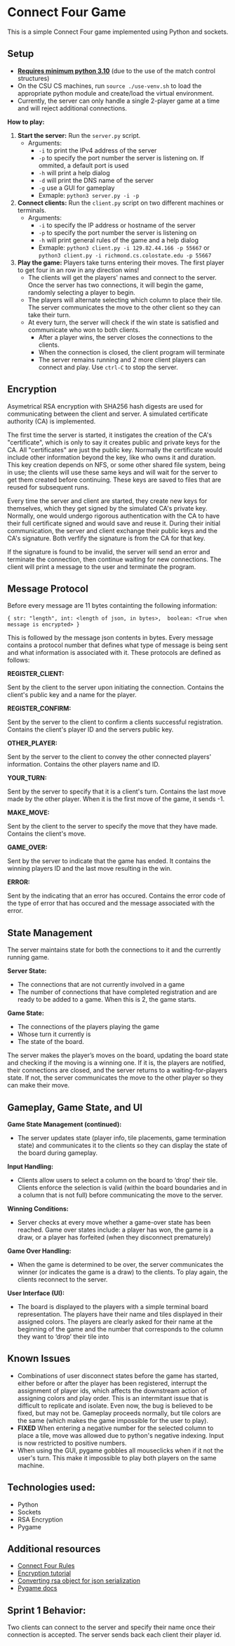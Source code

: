 # Connect Four Game

This is a simple Connect Four game implemented using Python and sockets.

## Setup
- <ins>**Requires minimum python 3.10**</ins> (due to the use of the match control structures)
- On the CSU CS machines, run `source ./use-venv.sh` to load the appropriate python module and create/load the virtual environment.
- Currently, the server can only handle a single 2-player game at a time and will reject additional connections.

**How to play:**
1. **Start the server:** Run the `server.py` script.
   - Arguments:
       - `-i` to print the IPv4 address of the server
       - `-p` to specify the port number the server is listening on. If ommited, a default port is  used
       - `-h` will print a help dialog
       - `-d` will print the DNS name of the server
       - `-g` use a GUI for gameplay
       - Exmaple: `python3 server.py -i -p`
3. **Connect clients:** Run the `client.py` script on two different machines or terminals.
   - Arguments:
       - `-i` to specify the IP address or hostname of the server
       - `-p` to specify the port number the server is listening on
       - `-h` will print general rules of the game and a help dialog
       - Exmaple: `python3 client.py -i 129.82.44.166 -p 55667` or `python3 client.py -i richmond.cs.colostate.edu -p 55667`
5. **Play the game:** Players take turns entering their moves. The first player to get four in an row in any direction wins! 
   - The clients will get the players' names and connect to the server. Once the server has two connections, it will begin the game, randomly selecting a player to begin.
   - The players will alternate selecting which column to place their tile. The server communicates the move to the other client so they can take their turn.
   - At every turn, the server will check if the win state is satisfied and communicate who won to both clients. 
      - After a player wins, the server closes the connections to the clients.
      - When the connection is closed, the client program will terminate
      - The server remains running and 2 more client players can connect and play. Use `ctrl-C` to stop the server.
    
## Encryption
Asymetrical RSA encryption with SHA256 hash digests are used for communicating between the client and server. A simulated certificate authority (CA) is implemented. 

The first time the server is started, it instigates the creation of the CA's "certificate", which is only to say it creates public and private keys for the CA. All "certificates" are just the public key. Normally the certificate would include other information beyond the key, like who owns it and duration. This key creation depends on NFS, or some other shared file system, being in use; the clients will use these same keys and will wait for the server to get them created before continuing. These keys are saved to files that are reused for subsequent runs. 

Every time the server and client are started, they create new keys for themselves, which they get signed by the simulated CA's private key. Normally, one would undergo rigorous authentication with the CA to have their full certificate signed and would save and reuse it. During their initial communication, the server and client exchange their public keys and the CA's signature. Both verfify the signature is from the CA for that key.

If the signature is found to be invalid, the server will send an error and terminate the connection, then continue waiting for new connections. The client will print a message to the user and terminate the program. 

## Message Protocol
Before every message are 11 bytes containting the following information: 

`{
   str: "length",
   int: <length of json, in bytes>, 
   boolean: <True when message is encrypted>
}`

This is followed by the message json contents in bytes. Every message contains a protocol number that defines what type of message is being sent and what information is associated with it. These protocols are defined as follows:

**REGISTER_CLIENT:**

Sent by the client to the server upon initiating the connection. Contains the client's public key and a name for the player. 

**REGISTER_CONFIRM:**

Sent by the server to the client to confirm a clients successful registration. Contains the client's player ID and the servers public key.

**OTHER_PLAYER:**

Sent by the server to the client to convey the other connected players' information. Contains the other players name and ID.

**YOUR_TURN:**

Sent by the server to specify that it is a client's turn. Contains the last move made by the other player. When it is the first move of the game, it sends -1.

**MAKE_MOVE:**

Sent by the client to the server to specify the move that they have made. Contains the client's move.

**GAME_OVER:**

Sent by the server to indicate that the game has ended. It contains the winning players ID and the last move resulting in the win.

**ERROR:** 

Sent by the indicating that an error has occured. Contains the error code of the type of error that has occured and the message associated with the error.


## State Management
The server maintains state for both the connections to it and the currently running game.

**Server State:**
* The connections that are not currently involved in a game
* The number of connections that have completed registration and are ready to be added to a game. When this is 2, the game starts.

**Game State:**
* The connections of the players playing the game
* Whose turn it currently is
* The state of the board.
 
The server makes the player’s moves on the board, updating the board state and checking if the moving is a winning one. If it is, the players are notified, their connections are closed, and the server returns to a waiting-for-players state. If not, the server communicates the move to the other player so they can make their move.


## Gameplay, Game State, and UI

**Game State Management (continued):**
* The server updates state (player info, tile placements, game termination state) and communicates it to the clients so they can display the state of the board during gameplay.

**Input Handling:**
* Clients allow users to select a column on the board to ‘drop’ their tile. Clients enforce the selection is valid (within the board boundaries and in a column that is not full) before communicating the move to the server.

**Winning Conditions:**
* Server checks at every move whether a game-over state has been reached. Game over states include: a player has won, the game is a draw, or a player has forfeited (when they disconnect prematurely)

**Game Over Handling:**
* When the game is determined to be over, the server communicates the winner (or indicates the game is a draw) to the clients. To play again, the clients reconnect to the server.

**User Interface (UI):**
* The board is displayed to the players with a simple terminal board representation. The players have their name and tiles displayed in their assigned colors. The players are clearly asked for their name at the beginning of the game and the number that corresponds to the column they want to ‘drop’ their tile into

## Known Issues
- Combinations of user disconnect states before the game has started, either before or after the player has been registered, interrupt the assignment of player ids, which affects the downstream action of assigning colors and play order. This is an intermitant issue that is difficult to replicate and isolate. Even now, the bug is believed to be fixed, but may not be. Gameplay proceeds normally, but tile colors are the same (which makes the game impossible for the user to play).
- **FIXED** When entering a negative number for the selected column to place a tile, move was allowed due to python's negative indexing. Input is now restricted to positive numbers. 
- When using the GUI, pygame gobbles all mouseclicks when if it not the user's turn. This make it impossible to play both players on the same machine. 

## Technologies used:
* Python
* Sockets
* RSA Encryption
* Pygame

## Additional resources
* [Connect Four Rules](https://en.wikipedia.org/wiki/Connect_Four)
* [Encryption tutorial](https://www.geeksforgeeks.org/how-to-encrypt-and-decrypt-strings-in-python/)
* [Converting rsa object for json serialization](https://stuvel.eu/python-rsa-doc/reference.html#functions)
* [Pygame docs](https://www.pygame.org/docs/)

## Sprint 1 Behavior:
Two clients can connect to the server and specify their name once their connection is accepted. The server sends back each client their player id.

